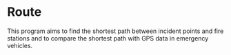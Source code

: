 # Route
This program aims to find the shortest path between incident points and fire stations and to compare the shortest path with GPS data in emergency vehicles. 
